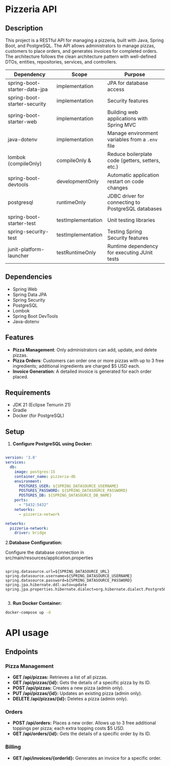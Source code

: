 # Pizzeria API

## Description

This project is a RESTful API for managing a pizzeria, built with Java, Spring Boot, and PostgreSQL. The API allows administrators to manage pizzas, customers to place orders, and generates invoices for completed orders. The architecture follows the clean architecture pattern with well-defined DTOs, entities, repositories, services, and controllers.



| Dependency                  | Scope                | Purpose                                                |
|-----------------------------|----------------------|--------------------------------------------------------|
| spring-boot-starter-data-jpa | implementation       | JPA for database access                                |
| spring-boot-starter-security | implementation       | Security features                                      |
| spring-boot-starter-web      | implementation       | Building web applications with Spring MVC              |
| java-dotenv                  | implementation       | Manage environment variables from a `.env` file        |
| lombok (compileOnly)         | compileOnly &        | Reduce boilerplate code (getters, setters, etc.)       |                                                        |
| spring-boot-devtools         | developmentOnly      | Automatic application restart on code changes          |
| postgresql                   | runtimeOnly          | JDBC driver for connecting to PostgreSQL databases     |
| spring-boot-starter-test     | testImplementation   | Unit testing libraries                                 |
| spring-security-test         | testImplementation   | Testing Spring Security features                       |
| junit-platform-launcher      | testRuntimeOnly      | Runtime dependency for executing JUnit tests           |

## Dependencies

- Spring Web
- Spring Data JPA
- Spring Security
- PostgreSQL
- Lombok
- Spring Boot DevTools
- Java-dotenv

## Features

- **Pizza Management**: Only administrators can add, update, and delete pizzas.
- **Pizza Orders**: Customers can order one or more pizzas with up to 3 free ingredients; additional ingredients are charged $5 USD each.
- **Invoice Generation**: A detailed invoice is generated for each order placed.

## Requirements

- JDK 21 (Eclipse Temurin 21)
- Gradle
- Docker (for PostgreSQL)

## Setup

1. **Configure PostgreSQL using Docker:**

```yaml

version: '3.8'
services:
  db:
    image: postgres:15
    container_name: pizzeria-db
    environment:
      POSTGRES_USER: ${SPRING_DATASOURCE_USERNAME}
      POSTGRES_PASSWORD: ${SPRING_DATASOURCE_PASSWORD}
      POSTGRES_DB: ${SPRING_DATASOURCE_DB_NAME}
    ports:
      - "5432:5432"
    networks:
      - pizzeria-network

networks:
  pizzeria-network:
    driver: bridge

```

2.**Database Configuration:**

Configure the database connection in src/main/resources/application.properties

```properties

spring.datasource.url=${SPRING_DATASOURCE_URL}
spring.datasource.username=${SPRING_DATASOURCE_USERNAME}
spring.datasource.password=${SPRING_DATASOURCE_PASSWORD}
spring.jpa.hibernate.ddl-auto=update
spring.jpa.properties.hibernate.dialect=org.hibernate.dialect.PostgreSQLDialect


```

3. **Run Docker Container:**

```bash
docker-compose up -d
```

# API usage

## Endpoints

### Pizza Management

- **GET /api/pizzas:** Retrieves a list of all pizzas.
- **GET /api/pizzas/{id}:** Gets the details of a specific pizza by its ID.
- **POST /api/pizzas:** Creates a new pizza (admin only).
- **PUT /api/pizzas/{id}:** Updates an existing pizza (admin only).
- **DELETE /api/pizzas/{id}:** Deletes a pizza (admin only).

### Orders

- **POST /api/orders:** Places a new order. Allows up to 3 free additional toppings per pizza; each extra topping costs $5 USD.
- **GET /api/orders/{id}:** Gets the details of a specific order by its ID.

### Billing

- **GET /api/invoices/{orderId}:** Generates an invoice for a specific order.
  
 

